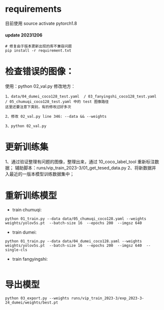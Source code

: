 # requirements
目前使用 source activate pytorch1.8

#### update 20231206
```
# 修复由于版本更新出现的库不兼容问题
pip install -r requirement.txt
```


# 检查错误的图像：
使用：python 02_val.py
修改地方：
```apl
1、data/04_dumei_coco128_test.yaml  / 03_fanyingshi_coco128_test.yaml  / 05_chumuqi_coco128_test.yaml 中的 test 图像路径
这里还要注意下类别，有的修改过好多次

2、修改 02_val.py line 346: --data && --weights

3、python 02_val.py
```


# 更新训练集
1、通过验证整理有问题的图像，整理出来，通过 10_coco_label_tool 重新标注数据；
    辅助脚本：runs/vip_train_2023-3/01_get_tesed_data.py
2、将新数据并入最近的一版本模型训练数据集中；

# 重新训练模型

- train chumuqi:
```shell
python 01_train.py --data data/05_chumuqi_coco128.yaml --weights weights/yolov5s.pt  --batch-size 16  --epochs 200  --imgsz 640 
```


- train dumei:
```shell
python 01_train.py --data data/04_dumei_coco128.yaml --weights weights/yolov5s.pt  --batch-size 16  --epochs 200  --imgsz 640  --single-cls

```


- train fangyingshi:
```shell

```


# 导出模型
```shell
python 03_export.py --weights runs/vip_train_2023-3/exp_2023-3-24_dumei/weights/best.pt
```



